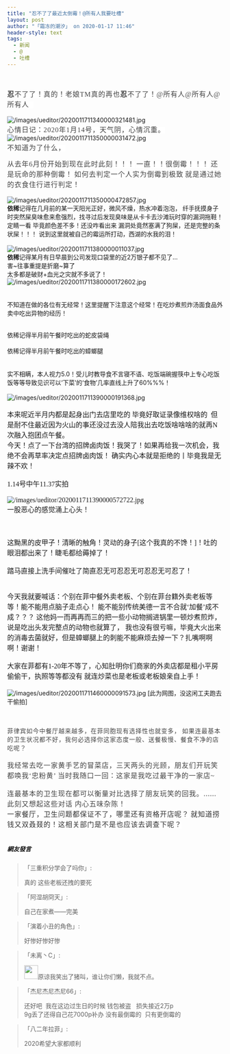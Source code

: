 ```yaml
---
title: "忍不了了最近太倒霉！@所有人我要吐槽"
layout: post
author: "「霜冻的潮汐」 on 2020-01-17 11:46"
header-style: text
tags:
  - 新闻
  - @
  - 吐槽
---
```


<input type="hidden" value="菲乐园提供">
<br>
<br>
<span style="font-family:微软雅黑;overflow-wrap: break-word; color: rgb(68, 68, 68); font-family: 微软雅黑; letter-spacing: 1px; background-color: rgb(255, 255, 255);"><span style="font-size:16px;overflow-wrap: break-word;"><span style="overflow-wrap: break-word; font-weight: 700;">忍</span>不了了！真的！老娘TM真的再也<span style="overflow-wrap: break-word; font-weight: 700;">忍</span>不了了！@所有人@所有人@所有人&nbsp;&nbsp;</span></span><span style="font-family:微软雅黑;overflow-wrap: break-word; color: rgb(68, 68, 68); font-family: 微软雅黑; letter-spacing: 1px; background-color: rgb(255, 255, 255);"><span style="font-size:16px;overflow-wrap: break-word;"><br style="overflow-wrap: break-word;"></span></span><br style="overflow-wrap: break-word; color: rgb(68, 68, 68); font-family: 微软雅黑; letter-spacing: 1px; white-space: normal; background-color: rgb(255, 255, 255);">
<img src="http://images.feileyuan.com/images/ueditor/2020011711340000321481.jpg" title="/images/ueditor/2020011711340000321481.jpg" alt="/images/ueditor/2020011711340000321481.jpg">
<span style="font-family:微软雅黑;overflow-wrap: break-word; color: rgb(68, 68, 68); font-family: 微软雅黑; letter-spacing: 1px; background-color: rgb(255, 255, 255);"><span style="font-size:16px;overflow-wrap: break-word;"><br style="overflow-wrap: break-word;">心情日记：2020年1月14号，天气阴，心情沉重。<br style="overflow-wrap: break-word;"></span></span>
<img src="http://images.feileyuan.com/images/ueditor/2020011711350000031472.jpg" title="/images/ueditor/2020011711350000031472.jpg" alt="/images/ueditor/2020011711350000031472.jpg">
<span style="font-family:微软雅黑;overflow-wrap: break-word; color: rgb(68, 68, 68); font-family: 微软雅黑; letter-spacing: 1px; background-color: rgb(255, 255, 255);"><span style="font-size:16px;overflow-wrap: break-word;"><br style="overflow-wrap: break-word;">不知道为了什么，</span></span>

<span style="font-family:微软雅黑;overflow-wrap: break-word; color: rgb(68, 68, 68); font-family: 微软雅黑; letter-spacing: 1px; background-color: rgb(255, 255, 255);"><span style="font-size:16px;overflow-wrap: break-word;">从去年6月份开始到现在此时此刻！！！</span></span>
<span style="font-family:微软雅黑;overflow-wrap: break-word; color: rgb(68, 68, 68); font-family: 微软雅黑; letter-spacing: 1px; background-color: rgb(255, 255, 255);"><span style="font-size:16px;overflow-wrap: break-word;">一直！！很倒霉！！！</span></span>
<span style="font-family:微软雅黑;overflow-wrap: break-word; color: rgb(68, 68, 68); font-family: 微软雅黑; letter-spacing: 1px; background-color: rgb(255, 255, 255);"><span style="font-size:16px;overflow-wrap: break-word;">还是玩命的那种倒霉！</span></span>
<span style="font-family:微软雅黑;overflow-wrap: break-word; color: rgb(68, 68, 68); font-family: 微软雅黑; letter-spacing: 1px; background-color: rgb(255, 255, 255);"><span style="font-size:16px;overflow-wrap: break-word;">如何去判定一个人实为倒霉到极致</span></span>
<span style="font-family:微软雅黑;overflow-wrap: break-word; color: rgb(68, 68, 68); font-family: 微软雅黑; letter-spacing: 1px; background-color: rgb(255, 255, 255);"><span style="font-size:16px;overflow-wrap: break-word;">就是通过她的衣食住行进行判定！<br style="overflow-wrap: break-word;"></span></span>
<br>
<img src="http://images.feileyuan.com/images/ueditor/2020011711350000472857.jpg" title="/images/ueditor/2020011711350000472857.jpg" alt="/images/ueditor/2020011711350000472857.jpg">
<br style="overflow-wrap: break-word;">
<span style="overflow-wrap: break-word; font-weight: 700;">依稀</span>记得在几月前的某一天阳光正好，微风不燥，热水冲着泡泡，
纤手抚摸身子时突然屎臭味愈来愈强烈，找寻过后发现臭味是从卡卡去沙滩玩时穿的漏洞拖鞋！
定睛一看 毕竟颜色差不多！还没咋看出来 漏洞处竟然塞满了狗屎，还是完整的条状屎！！！
说到这里就被自己的霉运所打动，西湖的水我的泪！<br>
<br style="overflow-wrap: break-word;">
<img src="http://images.feileyuan.com/images/ueditor/2020011711380000011037.jpg" title="/images/ueditor/2020011711380000011037.jpg" alt="/images/ueditor/2020011711380000011037.jpg">
<br style="overflow-wrap: break-word;"><span style="overflow-wrap: break-word; font-weight: 700;">依稀</span>记得某月有日早晨到公司发现口袋里的近2万银子都不见了...<br style="overflow-wrap: break-word;">害~往事重提是折磨~算了<br style="overflow-wrap: break-word;">太多都是破财+血光之灾就不多说了！<br style="overflow-wrap: break-word;">
<img src="http://images.feileyuan.com/images/ueditor/2020011711380000172602.jpg" title="/images/ueditor/2020011711380000172602.jpg" alt="/images/ueditor/2020011711380000172602.jpg">
<br style="overflow-wrap: break-word;">
<br>
<br style="overflow-wrap: break-word;">不知道在做的各位有无经常！这里提醒下注意这个经常！在吃炒煮煎炸汤面食品外卖中吃出异物的经历！<br style="overflow-wrap: break-word;"><br style="overflow-wrap: break-word;">

<span style="font-family:微软雅黑;overflow-wrap: break-word;"><span style="font-size:16px;overflow-wrap: break-word;"></span></span>
依稀记得半月前午餐时吃出的蛇皮袋绳<br style="overflow-wrap: break-word;"><br>
依稀记得半月前午餐时吃出的蟑螂腿<br style="overflow-wrap: break-word;"><br style="overflow-wrap: break-word;"><br style="overflow-wrap: break-word;">实不相瞒，本人视力5.0！受儿时教导食不言寝不语、吃饭端碗握筷中上专心吃饭饭等等导致见识可以‘下菜’的‘食物’几率直线上升了60%%%！<br style="overflow-wrap: break-word;">
<br>
<img src="http://images.feileyuan.com/images/ueditor/2020011711390000191368.jpg" title="/images/ueditor/2020011711390000191368.jpg" alt="/images/ueditor/2020011711390000191368.jpg">
<br>
<span style="font-family:微软雅黑;overflow-wrap: break-word;"><span style="font-size:16px;overflow-wrap: break-word;"><br style="overflow-wrap: break-word;">本来呢近半月内都是起身出门去店里吃的 毕竟好取证录像维权啥的&nbsp;</span></span>
<span style="font-family:微软雅黑;overflow-wrap: break-word;"><span style="font-size:16px;overflow-wrap: break-word;">但是耐不住最近因为火山的事还没过去没人陪我出去吃饭啥啥啥的就再N次融入抱团点午餐。<br style="overflow-wrap: break-word;">今天！点了一下台湾的招牌卤肉饭！我哭了！如果再给我一次机会，我绝不会再草率决定点招牌卤肉饭！</span></span>
<span style="font-family:微软雅黑;overflow-wrap: break-word;"><span style="font-size:16px;overflow-wrap: break-word;">确实内心本就是拒绝的丨毕竟我是无辣不欢！<br style="overflow-wrap: break-word;"><br style="overflow-wrap: break-word;"></span></span><span style="font-family:微软雅黑;overflow-wrap: break-word;"><span style="font-size:16px;overflow-wrap: break-word;">1.14号中午11.37实拍</span></span>
<font face="微软雅黑"><br style="overflow-wrap: break-word;"></font><span style="font-family:微软雅黑;overflow-wrap: break-word;"><span style="font-size:16px;overflow-wrap: break-word;"><br><img src="http://images.feileyuan.com/images/ueditor/2020011711390000572722.jpg" title="/images/ueditor/2020011711390000572722.jpg" alt="/images/ueditor/2020011711390000572722.jpg"></span></span>
<span style="font-family:微软雅黑;overflow-wrap: break-word;"><span style="font-size:16px;overflow-wrap: break-word;"><br></span></span>
<span style="font-family:微软雅黑;overflow-wrap: break-word;"><span style="font-size:16px;overflow-wrap: break-word;">一股恶心的感觉涌上心头！<br style="overflow-wrap: break-word;"><br style="overflow-wrap: break-word;"><br style="overflow-wrap: break-word;"></span></span><br style="overflow-wrap: break-word;"><span style="font-family:微软雅黑;overflow-wrap: break-word;"><span style="font-size:16px;overflow-wrap: break-word;">这黝黑的皮甲子！清晰的触角！灵动的身子[这个我真的不馋！]！吐的眼泪都出来了！睫毛都给薅掉了！<br style="overflow-wrap: break-word;"><br style="overflow-wrap: break-word;">踏马直接上洗手间催吐了简直忍无可忍忍无可忍忍无可忍了！<br style="overflow-wrap: break-word;"><br><br style="overflow-wrap: break-word;">今天我就要喊话：个别在菲中餐外卖老板、个别在菲台籍外卖老板等等！能不能用点脑子走点心！</span></span>
<span style="font-family:微软雅黑;overflow-wrap: break-word;"><span style="font-size:16px;overflow-wrap: break-word;">能不能别传统美德一言不合就‘加餐’成不成？？？</span></span>
<span style="font-family:微软雅黑;overflow-wrap: break-word;"><span style="font-size:16px;overflow-wrap: break-word;">这他妈一而再再而三的把一些小动物搁进锅里一顿炒煮煎炸，说是吃出头发完整点的动物也就算了，</span></span>
<span style="font-family:微软雅黑;overflow-wrap: break-word;"><span style="font-size:16px;overflow-wrap: break-word;">我也没有很亏嘛，毕竟大火出来的消毒去菌就好，但是蟑螂腿上的刺能不能麻烦去掉一下？扎嘴啊啊啊！谢谢！<br style="overflow-wrap: break-word;"><br style="overflow-wrap: break-word;">大家在菲都有1-20年不等了，心知肚明你们商家的外卖店都是租小平房偷偷干，执照等等都没有 就连炒菜也是老板或老板娘亲自上手！<br style="overflow-wrap: break-word;"><br style="overflow-wrap: break-word;"></span></span>
<img src="http://images.feileyuan.com/images/ueditor/2020011711460000091573.jpg" title="/images/ueditor/2020011711460000091573.jpg" alt="/images/ueditor/2020011711460000091573.jpg">
[此为网图，没这闲工夫跑去干偷拍]
<br style="overflow-wrap: break-word;">
<br>
<br style="overflow-wrap: break-word;">

<span style="background-color: rgb(255, 255, 255); color: rgb(68, 68, 68); font-family: 微软雅黑; letter-spacing: 1px;">菲律宾如今中餐厅越来越多，在菲同胞现有选择性也就变多，</span>
<span style="background-color: rgb(255, 255, 255); color: rgb(68, 68, 68); font-family: 微软雅黑; letter-spacing: 1px;">如果连最基本的卫生状况都不好，我何必选择你这家态度一般、送餐极慢、餐食不净的店吃呢？</span><br>
<span style="font-family:微软雅黑;overflow-wrap: break-word; color: rgb(68, 68, 68); font-family: 微软雅黑; letter-spacing: 1px; background-color: rgb(255, 255, 255);"><span style="font-size:16px;overflow-wrap: break-word;"><br style="overflow-wrap: break-word;">我经常去吃一家黄手艺的冒菜店，三天两头的光顾，朋友们开玩笑都唤我‘忠粉黄’</span></span>
<span style="font-family:微软雅黑;overflow-wrap: break-word; color: rgb(68, 68, 68); font-family: 微软雅黑; letter-spacing: 1px; background-color: rgb(255, 255, 255);"><span style="font-size:16px;overflow-wrap: break-word;">当时我随口一回：这家是我吃过最干净的一家店~<br style="overflow-wrap: break-word;"><br></span></span>
<span style="font-family:微软雅黑;overflow-wrap: break-word; color: rgb(68, 68, 68); font-family: 微软雅黑; letter-spacing: 1px; background-color: rgb(255, 255, 255);"><span style="font-size:16px;overflow-wrap: break-word;">连最基本的卫生现在都可以衡量对比选择了朋友玩笑的回我。......<br style="overflow-wrap: break-word;">此刻又想起这些对话 内心五味杂陈！<br style="overflow-wrap: break-word;"><span style="color:#333333;overflow-wrap: break-word;">一家餐厅，卫生问题都保证不了，哪里还有资格开店呢？</span></span></span>
<span style="font-family:微软雅黑;overflow-wrap: break-word; color: rgb(68, 68, 68); font-family: 微软雅黑; letter-spacing: 1px; background-color: rgb(255, 255, 255);"><span style="font-size:16px;overflow-wrap: break-word;"><span style="color:#333333;overflow-wrap: break-word;">就知道捞钱</span><span style="color:#333333;overflow-wrap: break-word;">又双叒叕的！这</span><span style="color:#333333;overflow-wrap: break-word;">相关部门是不是也应该去调查下呢？</span><br style="overflow-wrap: break-word;"></span></span>
<br>

##### 網友發言 
> 「三重积分学会了吗你」:
> <p>真的 这些老板还拽的要死&nbsp;</p>

> 「阿湿胡冏天」:
> <p>自己在家煮——完美</p>

> 「演着小丑的角色」:
> <p>好惨好惨好惨</p>

> 「未离丶C」:
> <p><img src="http://images.feileyuan.com/images/ueditor/dialogs/emotion/images/default/df_003.gif" width="32" height="32">原谅我笑出了猪叫，谁让你们懒，我就不点。</p>

> 「杰尼杰尼杰尼66」:
> <p>还好吧&nbsp;&nbsp;我在这边过生日的时候 钱包被盗&nbsp; &nbsp;损失接近2万p<br style="overflow-wrap: break-word; color: rgb(68, 68, 68); font-family: 微软雅黑; letter-spacing: 1px; white-space: normal; background-color: rgb(255, 255, 255);">9g丢了还得自己花7000p补办 没有最倒霉的&nbsp;&nbsp;只有更倒霉的</p>

> 「八二年拉菲」:
> <p>2020希望大家都顺利</p>


